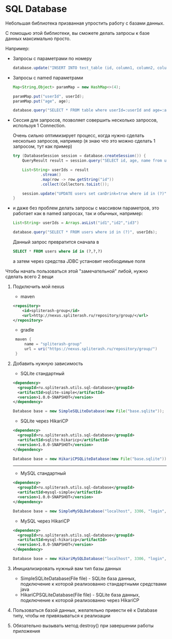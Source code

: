 # SQL Database

Небольшая библиотека призванная упростить работу с базами данных.

С помощью этой библиотеки, вы сможете делать запросы к базе данных максимально просто.

Например:

* Запросы с параметрами по номеру

    ```java
    database.update("INSERT INTO test_table (id, column1, column2, column3) values (?,?,?,?)","id","value1","value2","value3");
    ```

* Запросы с named параметрами

    ```java
    Map<String,Object> paramMap = new HashMap<>(4);
    
    paramMap.put("userId", userId);
    paramMap.put("age", age);
    
    database.query("SELECT * FROM table where userId=:userId and age=:age")
    ```
* Сессия для запросов, позволяет совершить несколько запросов, используя 1 Connection.

  Очень сильно оптимизирует процесс, когда нужно сделать несколько запросов, например (я знаю что это можно сделать 1 запросом, тут как пример)
    ```java
    try (DatabaseSession session = database.createSession()) {
        QueryResult result = session.query("SELECT id, age, name from users where age >= ?", 18);

        List<String> userIds = result
                .stream()
                .map(row -> row.getString("id"))
                .collect(Collectors.toList());

        session.update("UPDATE users set canDrink=true where id in (?)", userIds);
    }
   ```
* и даже без проблем делать запросы с массивом параметров, это работает как в named запросах, так и обычных, например:

  ```java
  List<String> userIds = Arrays.asList("id1","id2","id3")
  
  database.query("SELECT * FROM users where id in (?)", userIds);
    ```
  Данный запрос превратится сначала в
  ```sql
  SELECT * FROM users where id in (?,?,?)
    ```
  а затем через средства JDBC установит необходимые поля

Чтобы начать пользоваться этой "замечательной" либой, нужно сделать всего 2 вещи

1) Подключить мой nexus
    * maven
    ```xml
    <repository>
        <id>spliterash-group</id>
        <url>http://nexus.spliterash.ru/repository/group/</url>
    </repository>
    ```
    * gradle
   ```groovy
    maven {
        name = "spliterash-group"
        url = uri("https://nexus.spliterash.ru/repository/group/")
    }
   ```
2) Добавить нужную зависимость
   * SQLite стандартный
    ```xml
    <dependency>
      <groupId>ru.spliterash.utils.sql-database</groupId>
      <artifactId>sqlite-simple</artifactId>
      <version>1.0.0-SNAPSHOT</version>
    </dependency>
    ```
    ```java
    Database base = new SimpleSQLiteDatabase(new File("base.sqlite"));
    ```
    * SQLite через HikariCP
    ```xml
    <dependency>
      <groupId>ru.spliterash.utils.sql-database</groupId>
      <artifactId>sqlite-hikaricp</artifactId>
      <version>1.0.0-SNAPSHOT</version>
    </dependency>
    ```
    ```java
    Database base = new HikariCPSQLiteDatabase(new File("base.sqlite"));
    ```
    
    <hr>

   * MySQL стандартный
    ```xml
    <dependency>
      <groupId>ru.spliterash.utils.sql-database</groupId>
      <artifactId>mysql-simple</artifactId>
      <version>1.0.0-SNAPSHOT</version>
    </dependency>
    ```
    ```java
    Database base = new SimpleMySQLDatabase("localhost", 3306, "login", "password");
    ```
    * MySQL через HikariCP
    ```xml
    <dependency>
      <groupId>ru.spliterash.utils.sql-database</groupId>
      <artifactId>mysql-hikaricp</artifactId>
      <version>1.0.0-SNAPSHOT</version>
    </dependency>
    ```
    ```java
    Database base = new HikariMySQLDatabase("localhost", 3306, "login", "password");
    ```

3) Инициализировать нужный вам тип базы данных
    * SimpleSQLiteDatabase(File file) - SQLite база данных, подключение к которой реализованно стандартными средствами
      java
    * HikariCPSQLiteDatabase(File file) - SQLite база данных, подключение к которой реализованно через HikariCP
4) Пользоваться базой данных, желательно привести её к Database типу, чтобы не привязываться к реализации
5) Обязательно вызывать метод destroy() при завершении работы приложения